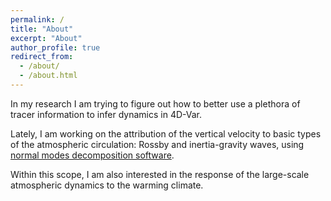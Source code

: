 ```yaml
---
permalink: /
title: "About"
excerpt: "About"
author_profile: true
redirect_from:
  - /about/
  - /about.html
---
```


In my research I am trying to figure out how to better use a plethora of tracer information to infer dynamics in 4D-Var.

Lately, I am working on the attribution of the vertical velocity to basic types of the atmospheric circulation: Rossby and inertia-gravity waves, using [normal modes decomposition software](https://modes.cen.uni-hamburg.de).

Within this scope, I am also interested in the response of the large-scale atmospheric dynamics to the warming climate.
